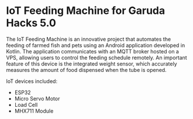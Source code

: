 # IoT Feeding Machine for Garuda Hacks 5.0
The IoT Feeding Machine is an innovative project that automates the feeding of farmed fish and pets using an Android application developed in Kotlin. The application communicates with an MQTT broker hosted on a VPS, allowing users to control the feeding schedule remotely. An important feature of this device is the integrated weight sensor, which accurately measures the amount of food dispensed when the tube is opened.

IoT devices included:
- ESP32
- Micro Servo Motor
- Load Cell
- MHX711 Module
